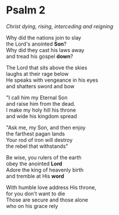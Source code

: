 # Psalm 2

*Christ dying, rising, interceding and reigning*

Why did the nations join to slay  
the Lord's anointed **Son**?  
Why did they cast his laws away  
and tread his gospel **down**?

The Lord that sits above the skies  
laughs at their rage below  
He speaks with vengeance in his eyes  
and shatters sword and bow

"I call him my Eternal Son  
and raise him from the dead.  
I make my holy hill his throne  
and wide his kingdom spread

"Ask me, my Son, and then enjoy  
the farthest pagan lands  
Your rod of iron will destroy  
the rebel that withstands"

Be wise, you rulers of the earth  
obey the anointed **Lord**  
Adore the king of heavenly birth  
and tremble at His **word**

With humble love address His throne,  
for you don't want to die  
Those are secure and those alone  
who on his grace rely
